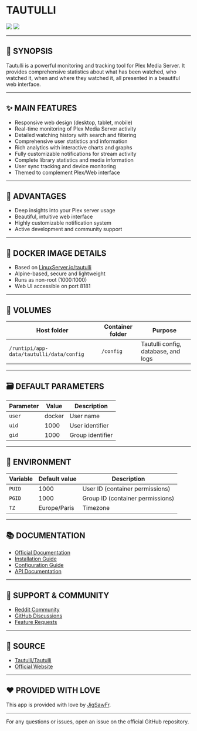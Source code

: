# TAUTULLI

[<img src="https://img.shields.io/badge/github-source-blue?logo=github&color=040308">](https://github.com/Tautulli/Tautulli) [<img src="https://img.shields.io/github/issues/Tautulli/Tautulli?color=7842f5">](https://github.com/Tautulli/Tautulli/issues)

---

## 📖 SYNOPSIS
Tautulli is a powerful monitoring and tracking tool for Plex Media Server. It provides comprehensive statistics about what has been watched, who watched it, when and where they watched it, all presented in a beautiful web interface.

---

## ✨ MAIN FEATURES
- Responsive web design (desktop, tablet, mobile)
- Real-time monitoring of Plex Media Server activity
- Detailed watching history with search and filtering
- Comprehensive user statistics and information
- Rich analytics with interactive charts and graphs
- Fully customizable notifications for stream activity
- Complete library statistics and media information
- User sync tracking and device monitoring
- Themed to complement Plex/Web interface

---

## 🌟 ADVANTAGES
- Deep insights into your Plex server usage
- Beautiful, intuitive web interface
- Highly customizable notification system
- Active development and community support

---

## 🐳 DOCKER IMAGE DETAILS
- Based on [LinuxServer.io/tautulli](https://github.com/linuxserver/docker-tautulli)
- Alpine-based, secure and lightweight
- Runs as non-root (1000:1000)
- Web UI accessible on port 8181

---

## 📁 VOLUMES
| Host folder | Container folder | Purpose |
| ----------- | ---------------- | ------- |
| `/runtipi/app-data/tautulli/data/config` | `/config` | Tautulli config, database, and logs |

---

## 🗃️ DEFAULT PARAMETERS
| Parameter | Value | Description |
| --- | --- | --- |
| `user` | docker | User name |
| `uid` | 1000 | User identifier |
| `gid` | 1000 | Group identifier |

---

## 📝 ENVIRONMENT
| Variable | Default value | Description |
| --- | --- | --- |
| `PUID` | 1000 | User ID (container permissions) |
| `PGID` | 1000 | Group ID (container permissions) |
| `TZ` | Europe/Paris | Timezone |

---

## 📚 DOCUMENTATION
- [Official Documentation](https://github.com/Tautulli/Tautulli/wiki)
- [Installation Guide](https://github.com/Tautulli/Tautulli/wiki/Installation)
- [Configuration Guide](https://github.com/Tautulli/Tautulli/wiki/Frequently-Asked-Questions)
- [API Documentation](https://github.com/Tautulli/Tautulli/wiki/Tautulli-API-Reference)

---

## 💬 SUPPORT & COMMUNITY
- [Reddit Community](https://www.reddit.com/r/Tautulli/)
- [GitHub Discussions](https://github.com/Tautulli/Tautulli/discussions)
- [Feature Requests](https://github.com/Tautulli/Tautulli/issues)

---

## 💾 SOURCE
* [Tautulli/Tautulli](https://github.com/Tautulli/Tautulli)
* [Official Website](https://tautulli.com/)

---

## ❤️ PROVIDED WITH LOVE
This app is provided with love by [JigSawFr](https://github.com/JigSawFr).

---

For any questions or issues, open an issue on the official GitHub repository.